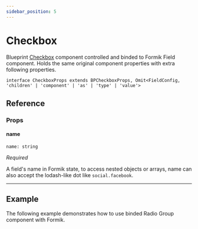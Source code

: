 ```yaml
---
sidebar_position: 5
---
```


# Checkbox

Blueprint [Checkbox](https://blueprintjs.com/docs/#core/components/checkbox) component controlled and binded to Formik Field component. Holds the same original component properties with extra following properties.

`interface CheckboxProps extends BPCheckboxProps, Omit<FieldConfig, 'children' | 'component' | 'as' | 'type' | 'value'>`

## Reference

### Props

#### name

`name: string`

*Required*

A field's name in Formik state, to access nested objects or arrays, name can also accept the lodash-like dot like `social.facebook`.

---

## Example

The following example demonstrates how to use binded Radio Group component with Formik.
